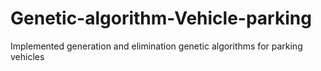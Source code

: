 # Genetic-algorithm-Vehicle-parking
Implemented generation and elimination genetic algorithms for parking vehicles
